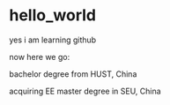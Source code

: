 # hello_world
yes i am learning github

now here we go:

bachelor degree from HUST, China

acquiring EE master degree in SEU, China 

